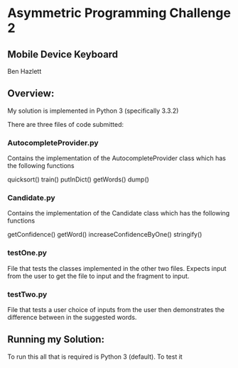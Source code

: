 <h1>Asymmetric Programming Challenge 2</h1>
<h2>Mobile Device Keyboard</h2>
Ben Hazlett

<h2>Overview:</h2>
My solution is implemented in Python 3 (specifically 3.3.2)

There are three files of code submitted:

<h3>AutocompleteProvider.py</h3>
Contains the implementation of the AutocompleteProvider class which has the following functions

quicksort()
train()
putInDict()
getWords()
dump()

<h3>Candidate.py</h3>
Contains the implementation of the Candidate class which has the following functions

getConfidence()
getWord()
increaseConfidenceByOne()
stringify()

<h3>testOne.py</h3>
File that tests the classes implemented in the other two files. Expects input from the user to get the file to input and the fragment to input.

<h3>testTwo.py</h3>
File that tests a user choice of inputs from the user then demonstrates the difference between in the suggested words.

<h2>Running my Solution:</h3>
To run this all that is required is Python 3 (default).
To test it 
